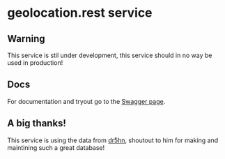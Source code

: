 # geolocation.rest service

## Warning

This service is stil under development, this service should in no way be used in production!

## Docs

For documentation and tryout go to the [Swagger page](https://geolocation.rest/swagger/index.html).

## A big thanks!

This service is using the data from [dr5hn](https://github.com/dr5hn/countries-states-cities-database), shoutout to him for making and maintining such a great database!
